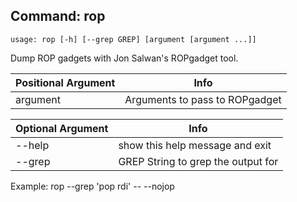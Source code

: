 ## Command: rop ##
```
usage: rop [-h] [--grep GREP] [argument [argument ...]]
```
Dump ROP gadgets with Jon Salwan's ROPgadget tool.  

| Positional Argument | Info |
|---------------------|------|
| argument | Arguments to pass to ROPgadget |

| Optional Argument | Info |
|---------------------|------|
| --help | show this help message and exit |
| --grep | GREP  String to grep the output for |


Example: rop --grep 'pop rdi' -- --nojop

